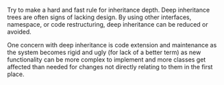 Try to make a hard and fast rule for inheritance depth. Deep inheritance trees are often signs of lacking design.
By using other interfaces, namespace, or code restructuring, deep inheritance can be reduced or avoided.

One concern with deep inheritance is code extension and maintenance as the system becomes rigid and ugly (for lack of a better term) as new functionality can be more complex to implement and more classes get affected than needed for changes not directly relating to them in the first place.